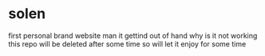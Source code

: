   
# solen
first personal brand website 
man it gettind out of hand 
 why is it not working this repo will be deleted after some time so will let it enjoy for some time 
 
 
 
